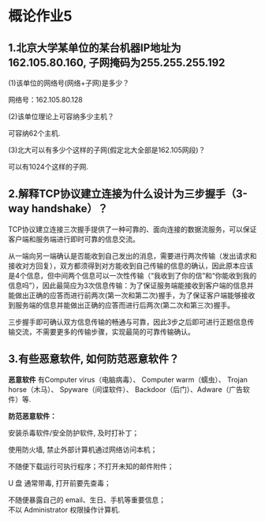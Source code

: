 # 概论作业5

## 1.北京大学某单位的某台机器IP地址为162.105.80.160, 子网掩码为255.255.255.192

(1)该单位的网络号(网络+子网)是多少？

网络号：162.105.80.128

(2)该单位理论上可容纳多少主机？

可容纳62个主机.

(3)北大可以有多少个这样的子网(假定北大全部是162.105网段)？

可以有1024个这样的子网.

## 2.解释TCP协议建立连接为什么设计为三步握手（3-way handshake）？

TCP协议建立连接三次握手提供了一种可靠的、面向连接的数据流服务，可以保证客户端和服务端进行即时可靠的信息交流。

从一端向另一端确认是否能收到自己发出的消息，需要进行两次传输（发出请求和接收对方回复），双方都须得到对方能收到自己传输的信息的确认，因此原本应该是4个信息，但中间两个信息可以一次性传输（“我收到了你的信”和“你能收到我的信息吗”），因此最简应为3次信息传输：为了保证服务端能接收到客户端的信息并能做出正确的应答而进行前两次(第一次和第二次)握手，为了保证客户端能够接收到服务端的信息并能做出正确的应答而进行后两次(第二次和第三次)握手。

三步握手即可确认双方信息传输的畅通与可靠，因此3步之后即可进行正题信息传输交流，不需要更多的传输步骤，实现最简的可靠传输确认。

## 3.有些恶意软件, 如何防范恶意软件？

**恶意软件** 有Computer virus（电脑病毒）、 Computer warm（蠕虫）、 Trojan horse（木马）、 Spyware（间谍软件）、 Backdoor（后门）、Adware（广告软件）等.

**防范恶意软件：**

安装杀毒软件/安全防护软件, 及时打补丁；

使用防火墙, 禁止外部计算机通过网络访问本机；

不随便下载运行可执行程序；不打开未知的邮件附件；

U 盘 通常带毒, 打开前要先查毒；

不随便暴露自己的 email、生日、手机等重要信息；\
不以 Administrator 权限操作计算机.
